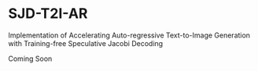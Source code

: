 # SJD-T2I-AR
Implementation of Accelerating Auto-regressive Text-to-Image Generation with Training-free Speculative Jacobi Decoding

Coming Soon
